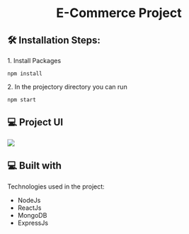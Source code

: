 <h1 align="center" id="title">E-Commerce Project</h1>

<h2>🛠️ Installation Steps:</h2>

<p>1. Install Packages</p>

```
npm install
```

<p>2. In the projectory directory you can run</p>

```
npm start
```
<h2>💻 Project UI</h2>
<img src="https://drive.google.com/file/d/1ZGISFMuS8Ak48w2C2Qjn4IaR-raIvRYz/view?usp=sharing">
  
<h2>💻 Built with</h2>

Technologies used in the project:

*   NodeJs
*   ReactJs
*   MongoDB
*   ExpressJs
